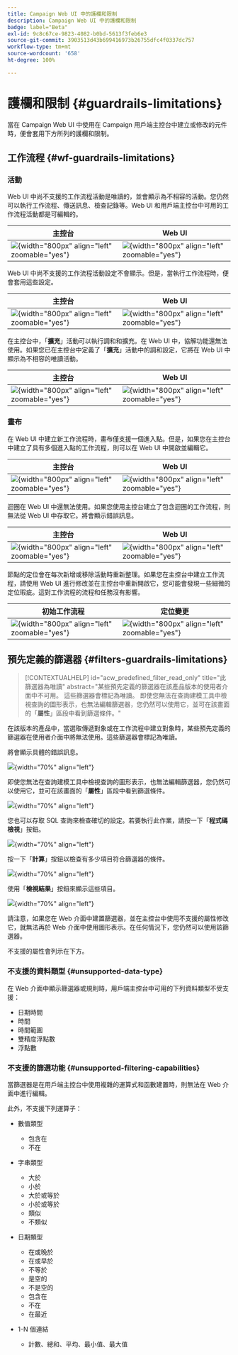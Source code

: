 ```yaml
---
title: Campaign Web UI 中的護欄和限制
description: Campaign Web UI 中的護欄和限制
badge: label="Beta"
exl-id: 9c8c67ce-9823-4082-b0bd-5613f3feb6e3
source-git-commit: 3903513d43b699416973b26755dfc4f0337dc757
workflow-type: tm+mt
source-wordcount: '658'
ht-degree: 100%

---
```


# 護欄和限制 {#guardrails-limitations}

當在 Campaign Web UI 中使用在 Campaign 用戶端主控台中建立或修改的元件時，便會套用下方所列的護欄和限制。

## 工作流程 {#wf-guardrails-limitations}

### 活動

Web UI 中尚不支援的工作流程活動是唯讀的，並會顯示為不相容的活動。您仍然可以執行工作流程、傳送訊息、檢查記錄等。Web UI 和用戶端主控台中可用的工作流程活動都是可編輯的。

| 主控台 | Web UI |
| --- | --- |
| ![](assets/limitations-activities-console.png){width="800px" align="left" zoomable="yes"} | ![](assets/limitations-activities-web.png){width="800px" align="left" zoomable="yes"} |

Web UI 中尚不支援的工作流程活動設定不會顯示。但是，當執行工作流程時，便會套用這些設定。

| 主控台 | Web UI |
| --- | --- |
| ![](assets/limitations-options-console.png){width="800px" align="left" zoomable="yes"} | ![](assets/limitations-options-web.png){width="800px" align="left" zoomable="yes"} |

在主控台中，「**擴充**」活動可以執行調和和擴充。在 Web UI 中，協解功能還無法使用。如果您已在主控台中定義了「**擴充**」活動中的調和設定，它將在 Web UI 中顯示為不相容的唯讀活動。

| 主控台 | Web UI |
| --- | --- |
| ![](assets/limitations-options-console.png){width="800px" align="left" zoomable="yes"} | ![](assets/limitations-options-web.png){width="800px" align="left" zoomable="yes"} |

### 畫布

在 Web UI 中建立新工作流程時，畫布僅支援一個進入點。但是，如果您在主控台中建立了具有多個進入點的工作流程，則可以在 Web UI 中開啟並編輯它。

| 主控台 | Web UI |
| --- | --- |
| ![](assets/limitations-multiple-console.png){width="800px" align="left" zoomable="yes"} | ![](assets/limitations-multiple-web.png){width="800px" align="left" zoomable="yes"} |

迴圈在 Web UI 中還無法使用。如果您使用主控台建立了包含迴圈的工作流程，則無法從 Web UI 中存取它。將會顯示錯誤訊息。

| 主控台 | Web UI |
| --- | --- |
| ![](assets/limitations-loops-console.png){width="800px" align="left" zoomable="yes"} | ![](assets/limitations-loops-web.png){width="800px" align="left" zoomable="yes"} |

節點的定位會在每次新增或移除活動時重新整理。如果您在主控台中建立工作流程，請使用 Web UI 進行修改並在主控台中重新開啟它，您可能會發現一些細微的定位瑕疵。這對工作流程的流程和任務沒有影響。

| 初始工作流程 | 定位變更 |
| --- | --- |
| ![](assets/limitations-positioning1.png){width="800px" align="left" zoomable="yes"} | ![](assets/limitations-positioning2.png){width="800px" align="left" zoomable="yes"} |

## 預先定義的篩選器 {#filters-guardrails-limitations}

>[!CONTEXTUALHELP]
>id="acw_predefined_filter_read_only"
>title="此篩選器為唯讀"
>abstract="某些預先定義的篩選器在該產品版本的使用者介面中不可用。 這些篩選器會標記為唯讀。 即使您無法在查詢建模工具中檢視查詢的圖形表示，也無法編輯篩選器，您仍然可以使用它，並可在該畫面的「**屬性**」區段中看到篩選條件。"

在該版本的產品中，當選取傳遞對象或在工作流程中建立對象時，某些預先定義的篩選器在使用者介面中將無法使用。這些篩選器會標記為唯讀。 

將會顯示具體的錯誤訊息。

![](assets/filter-unavailable.png){width="70%" align="left"}

即使您無法在查詢建模工具中檢視查詢的圖形表示，也無法編輯篩選器，您仍然可以使用它，並可在該畫面的「**屬性**」區段中看到篩選條件。

![](assets/rule-edit.png){width="70%" align="left"}

您也可以存取 SQL 查詢來檢查確切的設定。若要執行此作業，請按一下「**程式碼檢視**」按鈕。

![](assets/rule-code-view.png){width="70%" align="left"}

按一下「**計算**」按鈕以檢查有多少項目符合篩選器的條件。

![](assets/rule-calculate.png){width="70%" align="left"}

使用「**檢視結果**」按鈕來顯示這些項目。

![](assets/rule-view-results.png){width="70%" align="left"}

請注意，如果您在 Web 介面中建置篩選器，並在主控台中使用不支援的屬性修改它，就無法再於 Web 介面中使用圖形表示。在任何情況下，您仍然可以使用該篩選器。

不支援的屬性會列示在下方。

### 不支援的資料類型 {#unsupported-data-type}

在 Web 介面中顯示篩選器或規則時，用戶端主控台中可用的下列資料類型不受支援：

* 日期時間
* 時間
* 時間範圍
* 雙精度浮點數
* 浮點數

### 不支援的篩選功能 {#unsupported-filtering-capabilities}

當篩選器是在用戶端主控台中使用複雜的運算式和函數建置時，則無法在 Web 介面中進行編輯。

此外，不支援下列運算子：

* 數值類型
   * 包含在
   * 不在

* 字串類型
   * 大於
   * 小於
   * 大於或等於
   * 小於或等於
   * 類似
   * 不類似

* 日期類型
   * 在或晚於
   * 在或早於
   * 不等於
   * 是空的
   * 不是空的
   * 包含在
   * 不在
   * 在最近

* 1-N 個連結
   * 計數、總和、平均、最小值、最大值
